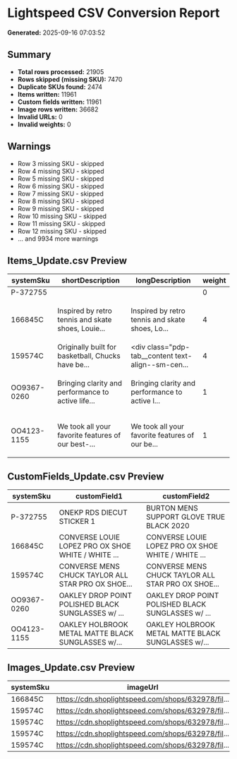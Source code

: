# Lightspeed CSV Conversion Report

**Generated:** 2025-09-16 07:03:52

## Summary

- **Total rows processed:** 21905
- **Rows skipped (missing SKU):** 7470
- **Duplicate SKUs found:** 2474
- **Items written:** 11961
- **Custom fields written:** 11961
- **Image rows written:** 36682
- **Invalid URLs:** 0
- **Invalid weights:** 0

## Warnings

- Row 3 missing SKU - skipped
- Row 4 missing SKU - skipped
- Row 5 missing SKU - skipped
- Row 6 missing SKU - skipped
- Row 7 missing SKU - skipped
- Row 8 missing SKU - skipped
- Row 9 missing SKU - skipped
- Row 10 missing SKU - skipped
- Row 11 missing SKU - skipped
- Row 12 missing SKU - skipped
- ... and 9934 more warnings

## Items_Update.csv Preview

| systemSku | shortDescription | longDescription | weight |
| --- | --- | --- | --- |
| P-372755 |  |  | 0 |
| 166845C | Inspired by retro tennis and skate shoes, Louie... | <p>Inspired by retro tennis and skate shoes, Lo... | 4 |
| 159574C | Originally built for basketball, Chucks have be... | <div class="pdp-tab__content text-align--sm-cen... | 4 |
| OO9367-0260 | Bringing clarity and performance to active life... | <p>Bringing clarity and performance to active l... | 1 |
| OO4123-1155 | We took all your favorite features of our best-... | <p>We took all your favorite features of our be... | 1 |

## CustomFields_Update.csv Preview

| systemSku | customField1 | customField2 |
| --- | --- | --- |
| P-372755 | ONEKP RDS DIECUT STICKER 1 | BURTON MENS SUPPORT GLOVE TRUE BLACK 2020 |
| 166845C | CONVERSE LOUIE LOPEZ PRO OX SHOE WHITE / WHITE ... | CONVERSE LOUIE LOPEZ PRO OX SHOE WHITE / WHITE ... |
| 159574C | CONVERSE MENS CHUCK TAYLOR ALL STAR PRO OX SHOE... | CONVERSE MENS CHUCK TAYLOR ALL STAR PRO OX SHOE... |
| OO9367-0260 | OAKLEY DROP POINT POLISHED BLACK SUNGLASSES w/ ... | OAKLEY DROP POINT POLISHED BLACK SUNGLASSES w/ ... |
| OO4123-1155 | OAKLEY HOLBROOK METAL MATTE BLACK SUNGLASSES w/... | OAKLEY HOLBROOK METAL MATTE BLACK SUNGLASSES w/... |

## Images_Update.csv Preview

| systemSku | imageUrl | sortOrder |
| --- | --- | --- |
| 166845C | https://cdn.shoplightspeed.com/shops/632978/fil... | 1 |
| 159574C | https://cdn.shoplightspeed.com/shops/632978/fil... | 1 |
| 159574C | https://cdn.shoplightspeed.com/shops/632978/fil... | 2 |
| 159574C | https://cdn.shoplightspeed.com/shops/632978/fil... | 3 |
| 159574C | https://cdn.shoplightspeed.com/shops/632978/fil... | 4 |

